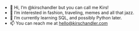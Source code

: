 - 👋 Hi, I’m @kirschandler but you can call me Kirs!
- 👀 I’m interested in fashion, traveling, memes and all that jazz.
- 🌱 I’m currently learning SQL, and possibly Python later.
- 📫 You can reach me at hello@kirschandler.com

<!---
kirschandler/kirschandler is a ✨ special ✨ repository because its `README.md` (this file) appears on your GitHub profile.
You can click the Preview link to take a look at your changes.
--->
